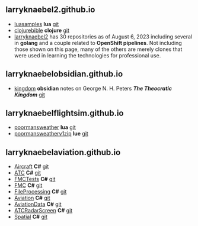 
## larryknaebel2.github.io

- [luasamples](https://larryknaebel2.github.io/luasamples/) **lua** [git](https://github.com/larryknaebel2/luasamples.git)
- [clojurebible](https://larryknaebel2.github.io/clojure-bible/) **clojure** [git](https://github.com/larryknaebel2/clojure-bible.git)
- [larryknaebel2](https://github.com/larryknaebel2) has 30 repositories as of August 6, 2023 including several in **golang** and a couple related to **OpenShift pipelines**. Not including those shown on this page, many of the others are merely clones that were used in learning the technologies for professional use.

## larryknaebelobsidian.github.io

- [kingdom](https://larryknaebelobsidian.github.io/kingdom/) **obsidian** notes on George N. H. Peters ***The Theocratic Kingdom*** [git](https://github.com/larryknaebelobsidian/kingdom.git)

## larryknaebelflightsim.github.io

- [poormansweather](https://larryknaebelflightsim.github.io/poormansweather/) **lua** [git](https://github.com/larryknaebelflightsim/poormansweather.git)
- [poormansweatherv1zip](https://larryknaebelflightsim.github.io/poormansweatherv1zip/) **lue** [git](https://github.com/larryknaebelflightsim/poormansweatherv1zip.git)

## larryknaebelaviation.github.io

- [Aircraft](https://larryknaebelaviation.github.io/Aircraft) **C#** [git](https://github.com/larryknaebelaviation/Aircraft.git)
- [ATC](https://larryknaebelaviation.github.io/ATC) **C#** [git](https://github.com/larryknaebelaviation/ATC.git)
- [FMCTests](http://larryknaebelaviation.github.io/FMCTests) **C#** [git](https://github.com/larryknaebelaviation/FMCTests.git)
- [FMC](http://larryknaebelaviation.github.io/FMC) **C#** [git](https://github.com/larryknaebelaviation/FMC.git)
- [FileProcessing](http://larryknaebelaviation.github.io/FileProcessing) **C#** [git](https://github.com/larryknaebelaviation/FileProcessing.git)
- [Aviation](http://larryknaebelaviation.github.io/Aviation) **C#** [git](https://github.com/larryknaebelaviation/Aviation.git)
- [AviationData](http://larryknaebelaviation.github.io/AviationData) **C#** [git](https://github.com/larryknaebelaviation/AviationData.git)
- [ATCRadarScreen](http://larryknaebelaviation.github.io/ATCRadarScreen) **C#** [git](https://github.com/larryknaebelaviation/ATCRadarScreen.git)
- [Spatial](http://larryknaebelaviation.github.io/Spatial) **C#** [git](https://github.com/larryknaebelaviation/Spatial.git)
  


